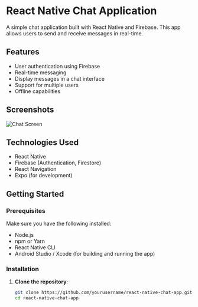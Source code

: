 # React Native Chat Application

A simple chat application built with React Native and Firebase. This app allows users to send and receive messages in real-time.

## Features

- User authentication using Firebase
- Real-time messaging
- Display messages in a chat interface
- Support for multiple users
- Offline capabilities

## Screenshots

![Chat Screen](path/to/screenshot.png)

## Technologies Used

- React Native
- Firebase (Authentication, Firestore)
- React Navigation
- Expo (for development)

## Getting Started

### Prerequisites

Make sure you have the following installed:

- Node.js
- npm or Yarn
- React Native CLI
- Android Studio / Xcode (for building and running the app)

### Installation

1. **Clone the repository**:

   ```bash
   git clone https://github.com/yourusername/react-native-chat-app.git
   cd react-native-chat-app
